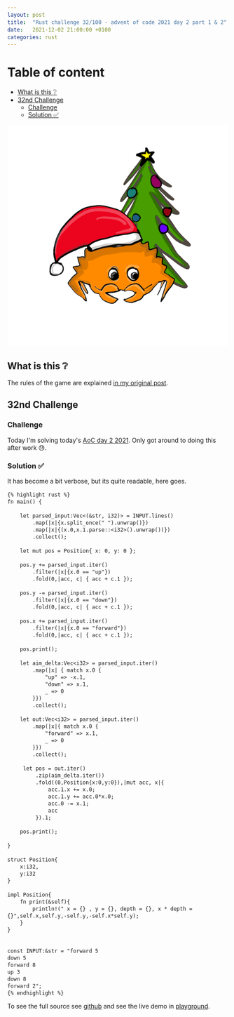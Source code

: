 ```yaml
---
layout: post
title:  "Rust challenge 32/100 - advent of code 2021 day 2 part 1 & 2"
date:   2021-12-02 21:00:00 +0100
categories: rust
---
```



#  Table of content
<!-- MarkdownTOC autolink="true" -->

- [What is this :grey_question:](#what-is-this-grey_question)
- [32nd Challenge](#32nd-challenge)
	- [Challenge](#challenge)
	- [Solution :white_check_mark:](#solution-white_check_mark)

<!-- /MarkdownTOC -->
![](/assets/img/aoc.png)
## What is this :grey_question: 

The rules of the game are explained [in my original post](https://maebli.github.io/rust/2021/10/18/100rust.html). 

## 32nd Challenge
### Challenge

Today I'm solving today's [AoC day 2 2021](ttps://adventofcode.com/2021/day/1). Only got around to doing this 
after work :sweat:.


### Solution :white_check_mark:

It has become a bit verbose, but its quite readable, here goes.

	{% highlight rust %}
	fn main() {

	    let parsed_input:Vec<(&str, i32)> = INPUT.lines()
	        .map(|x|{x.split_once(" ").unwrap()})
	        .map(|x|{(x.0,x.1.parse::<i32>().unwrap())})
	        .collect();

	    let mut pos = Position{ x: 0, y: 0 };

	    pos.y += parsed_input.iter()
	        .filter(|x|{x.0 == "up"})
	        .fold(0,|acc, c| { acc + c.1 });

	    pos.y -= parsed_input.iter()
	        .filter(|x|{x.0 == "down"})
	        .fold(0,|acc, c| { acc + c.1 });

	    pos.x += parsed_input.iter()
	        .filter(|x|{x.0 == "forward"})
	        .fold(0,|acc, c| { acc + c.1 });

	    pos.print();

	    let aim_delta:Vec<i32> = parsed_input.iter()
	        .map(|x| { match x.0 {
	            "up" => -x.1,
	            "down" => x.1,
	            _ => 0
	        }})
	        .collect();

	    let out:Vec<i32> = parsed_input.iter()
	        .map(|x|{ match x.0 {
	            "forward" => x.1,
	            _ => 0
	        }})
	        .collect();

	     let pos = out.iter()
	         .zip(aim_delta.iter())
	         .fold((0,Position{x:0,y:0}),|mut acc, x|{
	             acc.1.x += x.0;
	             acc.1.y += acc.0*x.0;
	             acc.0 -= x.1;
	             acc
	         }).1;

	    pos.print();

	}

	struct Position{
	    x:i32,
	    y:i32
	}

	impl Position{
	    fn print(&self){
	        println!(" x = {} , y = {}, depth = {}, x * depth = {}",self.x,self.y,-self.y,-self.x*self.y);
	    }
	}


	const INPUT:&str = "forward 5
	down 5
	forward 8
	up 3
	down 8
	forward 2";
	{% endhighlight %}


To see the full source see [github](https://github.com/maebli/100rustsnippets/tree/master/aco-2021-day2) and see the live demo in [playground](https://play.rust-lang.org/?version=stable&edition=2021&gist=21f800bb34fcc1d5682fce7c36a8ed72). 
